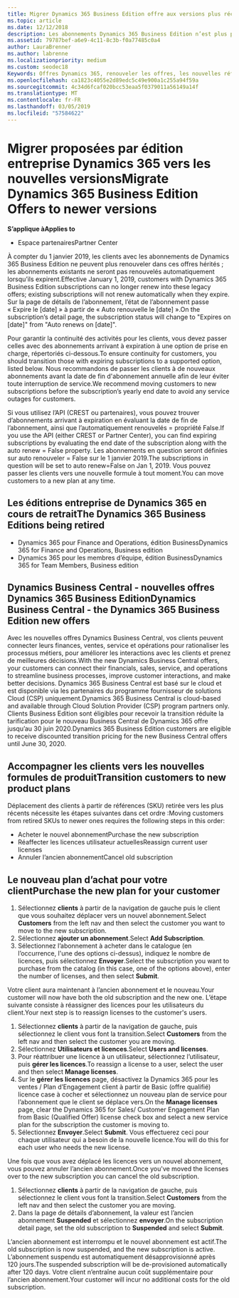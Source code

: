 ```yaml
---
title: Migrer Dynamics 365 Business Edition offre aux versions plus récentes | Partenaires
ms.topic: article
ms.date: 12/12/2018
description: Les abonnements Dynamics 365 Business Edition n’est plus peuvent être renouvelés.
ms.assetid: 79787bef-a6e9-4c11-8c3b-f0a77485c0a4
author: LauraBrenner
ms.author: labrenne
ms.localizationpriority: medium
ms.custom: seodec18
Keywords: Offres Dynamics 365, renouveler les offres, les nouvelles références SKU de Dynamics 365
ms.openlocfilehash: ca1823c4055e2d89edc5c49e900a1c255a94f59a
ms.sourcegitcommit: 4c34d6fcaf020bcc53eaa5f0379011a56149a14f
ms.translationtype: MT
ms.contentlocale: fr-FR
ms.lasthandoff: 03/05/2019
ms.locfileid: "57584622"
---
```

# <a name="migrate-dynamics-365-business-edition-offers-to-newer-versions"></a><span data-ttu-id="28d20-104">Migrer proposées par édition entreprise Dynamics 365 vers les nouvelles versions</span><span class="sxs-lookup"><span data-stu-id="28d20-104">Migrate Dynamics 365 Business Edition Offers to newer versions</span></span> 

<span data-ttu-id="28d20-105">**S’applique à**</span><span class="sxs-lookup"><span data-stu-id="28d20-105">**Applies to**</span></span>

- <span data-ttu-id="28d20-106">Espace partenaires</span><span class="sxs-lookup"><span data-stu-id="28d20-106">Partner Center</span></span>

<span data-ttu-id="28d20-107">À compter du 1 janvier 2019, les clients avec les abonnements de Dynamics 365 Business Edition ne peuvent plus renouveler dans ces offres hérités ; les abonnements existants ne seront pas renouvelés automatiquement lorsqu’ils expirent.</span><span class="sxs-lookup"><span data-stu-id="28d20-107">Effective January 1, 2019, customers with Dynamics 365 Business Edition subscriptions can no longer renew into these legacy offers; existing subscriptions will not renew automatically when they expire.</span></span> <span data-ttu-id="28d20-108">Sur la page de détails de l’abonnement, l’état de l’abonnement passe « Expire le [date] » à partir de « Auto renouvelle le [date] ».</span><span class="sxs-lookup"><span data-stu-id="28d20-108">On the subscription’s detail page, the subscription status will change to "Expires on [date]" from "Auto renews on [date]".</span></span>

<span data-ttu-id="28d20-109">Pour garantir la continuité des activités pour les clients, vous devez passer celles avec des abonnements arrivant à expiration à une option de prise en charge, répertoriés ci-dessous.</span><span class="sxs-lookup"><span data-stu-id="28d20-109">To ensure continuity for customers, you should transition those with expiring subscriptions to a supported option, listed below.</span></span> <span data-ttu-id="28d20-110">Nous recommandons de passer les clients à de nouveaux abonnements avant la date de fin d'abonnement annuelle afin de leur éviter toute interruption de service.</span><span class="sxs-lookup"><span data-stu-id="28d20-110">We recommend moving customers to new subscriptions before the subscription’s yearly end date to avoid any service outages for customers.</span></span>

<span data-ttu-id="28d20-111">Si vous utilisez l’API (CREST ou partenaires), vous pouvez trouver d’abonnements arrivant à expiration en évaluant la date de fin de l’abonnement, ainsi que l’automatiquement renouvelés = propriété False.</span><span class="sxs-lookup"><span data-stu-id="28d20-111">If you use the API (either CREST or Partner Center), you can find expiring subscriptions by evaluating the end date of the subscription along with the auto renew = False property.</span></span> <span data-ttu-id="28d20-112">Les abonnements en question seront définies sur auto renouveler = False sur le 1 janvier 2019.</span><span class="sxs-lookup"><span data-stu-id="28d20-112">The subscriptions in question will be set to auto renew=False on Jan 1, 2019.</span></span> <span data-ttu-id="28d20-113">Vous pouvez passer les clients vers une nouvelle formule à tout moment.</span><span class="sxs-lookup"><span data-stu-id="28d20-113">You can move customers to a new plan at any time.</span></span> 

## <a name="the-dynamics-365-business-editions-being-retired"></a><span data-ttu-id="28d20-114">Les éditions entreprise de Dynamics 365 en cours de retrait</span><span class="sxs-lookup"><span data-stu-id="28d20-114">The Dynamics 365 Business Editions being retired</span></span>

- <span data-ttu-id="28d20-115">Dynamics 365 pour Finance and Operations, édition Business</span><span class="sxs-lookup"><span data-stu-id="28d20-115">Dynamics 365 for Finance and Operations, Business edition</span></span>
- <span data-ttu-id="28d20-116">Dynamics 365 pour les membres d’équipe, édition Business</span><span class="sxs-lookup"><span data-stu-id="28d20-116">Dynamics 365 for Team Members, Business edition</span></span>

## <a name="dynamics-business-central---the-dynamics-365-business-edition-new-offers"></a><span data-ttu-id="28d20-117">Dynamics Business Central - nouvelles offres Dynamics 365 Business Edition</span><span class="sxs-lookup"><span data-stu-id="28d20-117">Dynamics Business Central - the Dynamics 365 Business Edition new offers</span></span>

<span data-ttu-id="28d20-118">Avec les nouvelles offres Dynamics Business Central, vos clients peuvent connecter leurs finances, ventes, service et opérations pour rationaliser les processus métiers, pour améliorer les interactions avec les clients et prenez de meilleures décisions.</span><span class="sxs-lookup"><span data-stu-id="28d20-118">With the new Dynamics Business Central offers, your customers can connect their financials, sales, service, and operations to streamline business processes, improve customer interactions, and make better decisions.</span></span> <span data-ttu-id="28d20-119">Dynamics 365 Business Central est basé sur le cloud et est disponible via les partenaires du programme fournisseur de solutions Cloud (CSP) uniquement.</span><span class="sxs-lookup"><span data-stu-id="28d20-119">Dynamics 365 Business Central is cloud-based and available through Cloud Solution Provider (CSP) program partners only.</span></span>
<span data-ttu-id="28d20-120">Clients Business Edition sont éligibles pour recevoir la transition réduite la tarification pour le nouveau Business Central de Dynamics 365 offre jusqu’au 30 juin 2020.</span><span class="sxs-lookup"><span data-stu-id="28d20-120">Dynamics 365 Business Edition customers are eligible to receive discounted transition pricing for the new Business Central offers until June 30, 2020.</span></span>

## <a name="transition-customers-to-new-product-plans"></a><span data-ttu-id="28d20-121">Accompagner les clients vers les nouvelles formules de produit</span><span class="sxs-lookup"><span data-stu-id="28d20-121">Transition customers to new product plans</span></span>

 <span data-ttu-id="28d20-122">Déplacement des clients à partir de références (SKU) retirée vers les plus récents nécessite les étapes suivantes dans cet ordre :</span><span class="sxs-lookup"><span data-stu-id="28d20-122">Moving customers from retired SKUs to newer ones requires the following steps in this order:</span></span>

- <span data-ttu-id="28d20-123">Acheter le nouvel abonnement</span><span class="sxs-lookup"><span data-stu-id="28d20-123">Purchase the new subscription</span></span>
- <span data-ttu-id="28d20-124">Réaffecter les licences utilisateur actuelles</span><span class="sxs-lookup"><span data-stu-id="28d20-124">Reassign current user licenses</span></span>
- <span data-ttu-id="28d20-125">Annuler l’ancien abonnement</span><span class="sxs-lookup"><span data-stu-id="28d20-125">Cancel old subscription</span></span>

## <a name="purchase-the-new-plan-for-your-customer"></a><span data-ttu-id="28d20-126">Le nouveau plan d’achat pour votre client</span><span class="sxs-lookup"><span data-stu-id="28d20-126">Purchase the new plan for your customer</span></span>

1. <span data-ttu-id="28d20-127">Sélectionnez **clients** à partir de la navigation de gauche puis le client que vous souhaitez déplacer vers un nouvel abonnement.</span><span class="sxs-lookup"><span data-stu-id="28d20-127">Select **Customers** from the left nav and then select the customer you want to move to the new subscription.</span></span>
2. <span data-ttu-id="28d20-128">Sélectionnez **ajouter un abonnement**.</span><span class="sxs-lookup"><span data-stu-id="28d20-128">Select **Add Subscription**.</span></span>
3. <span data-ttu-id="28d20-129">Sélectionnez l’abonnement à acheter dans le catalogue (en l’occurrence, l'une des options ci-dessus), indiquez le nombre de licences, puis sélectionnez **Envoyer**.</span><span class="sxs-lookup"><span data-stu-id="28d20-129">Select the subscription you want to purchase from the catalog (in this case, one of the options above), enter the number of licenses, and then select **Submit**.</span></span> 

<span data-ttu-id="28d20-130">Votre client aura maintenant à l’ancien abonnement et le nouveau.</span><span class="sxs-lookup"><span data-stu-id="28d20-130">Your customer will now have both the old subscription and the new one.</span></span> <span data-ttu-id="28d20-131">L’étape suivante consiste à réassigner des licences pour les utilisateurs du client.</span><span class="sxs-lookup"><span data-stu-id="28d20-131">Your next step is to reassign licenses to the customer's users.</span></span>

1. <span data-ttu-id="28d20-132">Sélectionnez **clients** à partir de la navigation de gauche, puis sélectionnez le client vous font la transition.</span><span class="sxs-lookup"><span data-stu-id="28d20-132">Select **Customers** from the left nav and then select the customer you are moving.</span></span>
2. <span data-ttu-id="28d20-133">Sélectionnez **Utilisateurs et licences**.</span><span class="sxs-lookup"><span data-stu-id="28d20-133">Select **Users and licenses**.</span></span>
3. <span data-ttu-id="28d20-134">Pour réattribuer une licence à un utilisateur, sélectionnez l’utilisateur, puis **gérer les licences**.</span><span class="sxs-lookup"><span data-stu-id="28d20-134">To reassign a license to a user, select the user and then select **Manage licenses**.</span></span> 
4. <span data-ttu-id="28d20-135">Sur le **gérer les licences** page, désactivez la Dynamics 365 pour les ventes / Plan d’Engagement client à partir de Basic (offre qualifié) licence case à cocher et sélectionnez un nouveau plan de service pour l’abonnement que le client se déplace vers.</span><span class="sxs-lookup"><span data-stu-id="28d20-135">On the **Manage licenses** page, clear the Dynamics 365 for Sales/ Customer Engagement Plan from Basic (Qualified Offer) license check box and select a new service plan for the subscription the customer is moving to.</span></span> 
5. <span data-ttu-id="28d20-136">Sélectionnez **Envoyer**.</span><span class="sxs-lookup"><span data-stu-id="28d20-136">Select **Submit**.</span></span> <span data-ttu-id="28d20-137">Vous effectuerez ceci pour chaque utilisateur qui a besoin de la nouvelle licence.</span><span class="sxs-lookup"><span data-stu-id="28d20-137">You will do this for each user who needs the new license.</span></span> 

<span data-ttu-id="28d20-138">Une fois que vous avez déplacé les licences vers un nouvel abonnement, vous pouvez annuler l’ancien abonnement.</span><span class="sxs-lookup"><span data-stu-id="28d20-138">Once you've moved the licenses over to the new subscription you can cancel the old subscription.</span></span> 

1. <span data-ttu-id="28d20-139">Sélectionnez **clients** à partir de la navigation de gauche, puis sélectionnez le client vous font la transition.</span><span class="sxs-lookup"><span data-stu-id="28d20-139">Select **Customers** from the left nav and then select the customer you are moving.</span></span>
2. <span data-ttu-id="28d20-140">Dans la page de détails d’abonnement, la valeur est l’ancien abonnement **Suspended** et sélectionnez **envoyer**.</span><span class="sxs-lookup"><span data-stu-id="28d20-140">On the subscription detail page, set the old subscription to **Suspended** and select **Submit**.</span></span>

<span data-ttu-id="28d20-141">L’ancien abonnement est interrompu et le nouvel abonnement est actif.</span><span class="sxs-lookup"><span data-stu-id="28d20-141">The old subscription is now suspended, and the new subscription is active.</span></span> <span data-ttu-id="28d20-142">L’abonnement suspendu est automatiquement désapprovisionné après 120 jours.</span><span class="sxs-lookup"><span data-stu-id="28d20-142">The suspended subscription will be de-provisioned automatically after 120 days.</span></span> <span data-ttu-id="28d20-143">Votre client n’entraîne aucun coût supplémentaire pour l’ancien abonnement.</span><span class="sxs-lookup"><span data-stu-id="28d20-143">Your customer will incur no additional costs for the old subscription.</span></span>